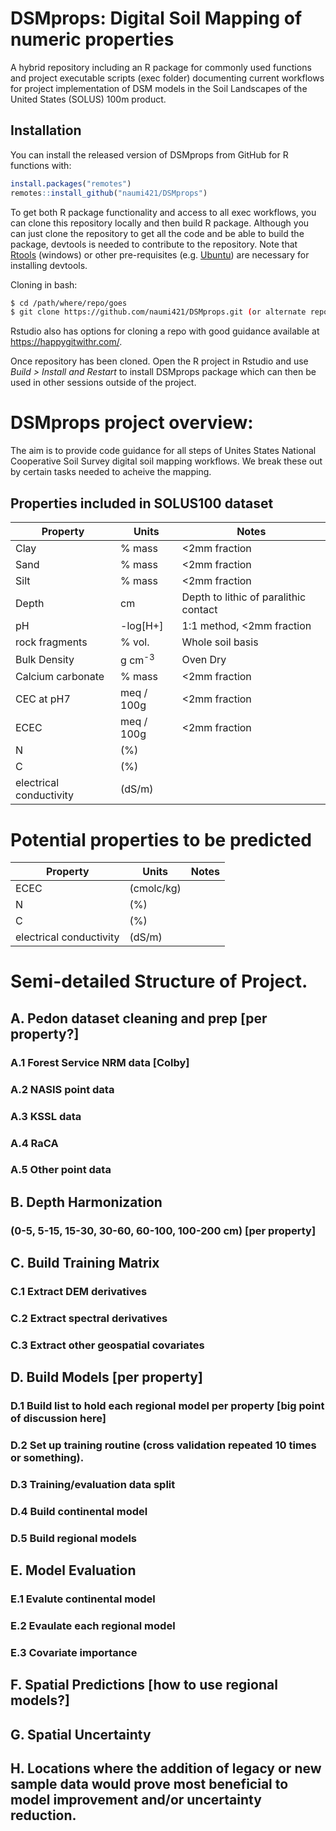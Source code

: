 
<!-- README.md is generated from README.Rmd. Please edit that file -->

# DSMprops: Digital Soil Mapping of numeric properties

<!-- badges: start -->

<!-- badges: end -->

A hybrid repository including an R package for commonly used functions
and project executable scripts (exec folder) documenting current
workflows for project implementation of DSM models in the Soil Landscapes
of the United States (SOLUS) 100m product.

## Installation

You can install the released version of DSMprops from GitHub for R
functions with:

``` r
install.packages("remotes")
remotes::install_github("naumi421/DSMprops")
```

To get both R package functionality and access to all exec workflows,
you can clone this repository locally and then build R package. Although
you can just clone the repository to get all the code and be able to
build the package, devtools is needed to contribute to the repository.
Note that [Rtools](https://cran.r-project.org/bin/windows/Rtools/)
(windows) or other pre-requisites (e.g.
[Ubuntu](https://www.digitalocean.com/community/tutorials/how-to-install-r-packages-using-devtools-on-ubuntu-18-04))
are necessary for installing devtools.

Cloning in bash:

``` bash
$ cd /path/where/repo/goes
$ git clone https://github.com/naumi421/DSMprops.git (or alternate repo URL)
```

Rstudio also has options for cloning a repo with good guidance available
at <https://happygitwithr.com/>.

Once repository has been cloned. Open the R project in Rstudio and use
*Build \> Install and Restart* to install DSMprops package which can
then be used in other sessions outside of the project.

# DSMprops project overview:

The aim is to provide code guidance for all steps of Unites States
National Cooperative Soil Survey digital soil mapping workflows. We
break these out by certain tasks needed to acheive the
mapping.

## Properties included in SOLUS100 dataset

| Property                 | Units       | Notes                                            |
| ------------------------ | ----------- | ------------------------------------------------ |
| Clay                     | % mass      | <2mm fraction                                    |
| Sand                     | % mass      | <2mm fraction                                    |
| Silt                     | % mass      | <2mm fraction                                    |
| Depth                    | cm          | Depth to lithic of paralithic contact            |
| pH                       | -log[H+]    | 1:1 method, <2mm fraction                        |
| rock fragments           | % vol.      |  Whole soil basis                                |
| Bulk Density             | g cm<sup>-3</sup> | Oven Dry                                   |
| Calcium carbonate        | % mass      | <2mm fraction                                    |
| CEC at pH7               | meq / 100g  | <2mm fraction                                    |
| ECEC                     | meq / 100g  | <2mm fraction                                    |
| N                       | (%)        |       |
| C                       | (%)        |       |
| electrical conductivity | (dS/m)     |       |

# Potential properties to be predicted

| Property                | Units      | Notes |
| ----------------------- | ---------- | ----- |
| ECEC                    | (cmolc/kg) |       |
| N                       | (%)        |       |
| C                       | (%)        |       |
| electrical conductivity | (dS/m)     |       |

# Semi-detailed Structure of Project.

<!-- create url links to each part when repo location is finalized -->

## A. Pedon dataset cleaning and prep \[per property?\]

### A.1 Forest Service NRM data \[Colby\]

### A.2 NASIS point data

### A.3 KSSL data

### A.4 RaCA

### A.5 Other point data

## B. Depth Harmonization

### (0-5, 5-15, 15-30, 30-60, 60-100, 100-200 cm) \[per property\]

## C. Build Training Matrix

### C.1 Extract DEM derivatives

### C.2 Extract spectral derivatives

### C.3 Extract other geospatial covariates

## D. Build Models \[per property\]

### D.1 Build list to hold each regional model per property \[big point of discussion here\]

### D.2 Set up training routine (cross validation repeated 10 times or something).

### D.3 Training/evaluation data split

### D.4 Build continental model

### D.5 Build regional models

## E. Model Evaluation

### E.1 Evalute continental model

### E.2 Evaulate each regional model

### E.3 Covariate importance

## F. Spatial Predictions \[how to use regional models?\]

## G. Spatial Uncertainty

## H. Locations where the addition of legacy or new sample data would prove most beneficial to model improvement and/or uncertainty reduction.
